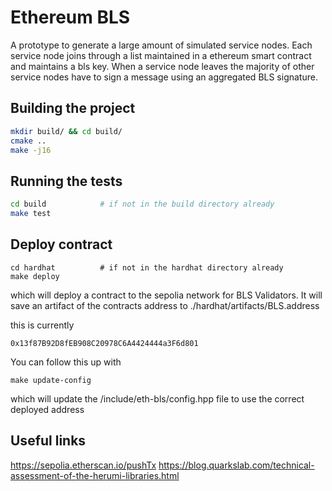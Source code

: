 # Ethereum BLS 

A prototype to generate a large amount of simulated service nodes. Each service node joins through a list maintained in a ethereum smart contract and maintains a bls key. When a service node leaves the majority of other service nodes have to sign a message using an aggregated BLS signature.

## Building the project

```bash
mkdir build/ && cd build/
cmake ..
make -j16
```

## Running the tests

```bash
cd build            # if not in the build directory already
make test
```

## Deploy contract
```
cd hardhat          # if not in the hardhat directory already
make deploy
```

which will deploy a contract to the sepolia network for BLS Validators. It will save an artifact of the contracts address to
./hardhat/artifacts/BLS.address

this is currently
```
0x13f87B92D8fEB908C20978C6A4424444a3F6d801
```

You can follow this up with 
```
make update-config
```

which will update the /include/eth-bls/config.hpp file to use the correct deployed address

## Useful links
https://sepolia.etherscan.io/pushTx
https://blog.quarkslab.com/technical-assessment-of-the-herumi-libraries.html

